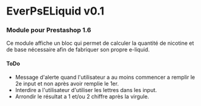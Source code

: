 # EverPsELiquid v0.1

### Module pour Prestashop 1.6

Ce module affiche un bloc qui permet de calculer la quantité de nicotine et de
base nécessaire afin de fabriquer son propre e-liquid.

#### ToDo

- Message d'alerte quand l'utilisateur a au moins commencer a remplir le 2e input et non après avoir remplie le 1er.
- Interdire a l'utilisateur d'utiliser les lettres dans les input.
- Arrondir le résultat a 1 et/ou 2 chiffre après la virgule.
